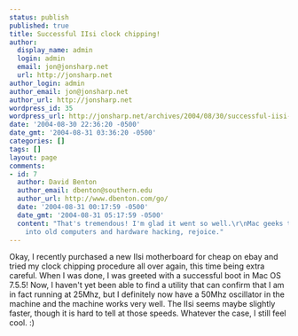 ```yaml
---
status: publish
published: true
title: Successful IIsi clock chipping!
author:
  display_name: admin
  login: admin
  email: jon@jonsharp.net
  url: http://jonsharp.net
author_login: admin
author_email: jon@jonsharp.net
author_url: http://jonsharp.net
wordpress_id: 35
wordpress_url: http://jonsharp.net/archives/2004/08/30/successful-iisi-clock-chipping/
date: '2004-08-30 22:36:20 -0500'
date_gmt: '2004-08-31 03:36:20 -0500'
categories: []
tags: []
layout: page
comments:
- id: 7
  author: David Benton
  author_email: dbenton@southern.edu
  author_url: http://www.dbenton.com/go/
  date: '2004-08-31 00:17:59 -0500'
  date_gmt: '2004-08-31 05:17:59 -0500'
  content: "That's tremendous! I'm glad it went so well.\r\nMac geeks that are also
    into old computers and hardware hacking, rejoice."
---
```

Okay, I recently purchased a new IIsi motherboard for cheap on ebay and tried my clock chipping procedure all over again, this time being extra careful.  When I was done, I was greeted with a successful boot in Mac OS 7.5.5!  Now, I haven't yet been able to find a utility that can confirm that I am in fact running at 25Mhz, but I definitely now have a 50Mhz oscillator in the machine and the machine works very well.  The IIsi seems maybe slightly faster, though it is hard to tell at those speeds.  Whatever the case, I still feel cool.  :)
